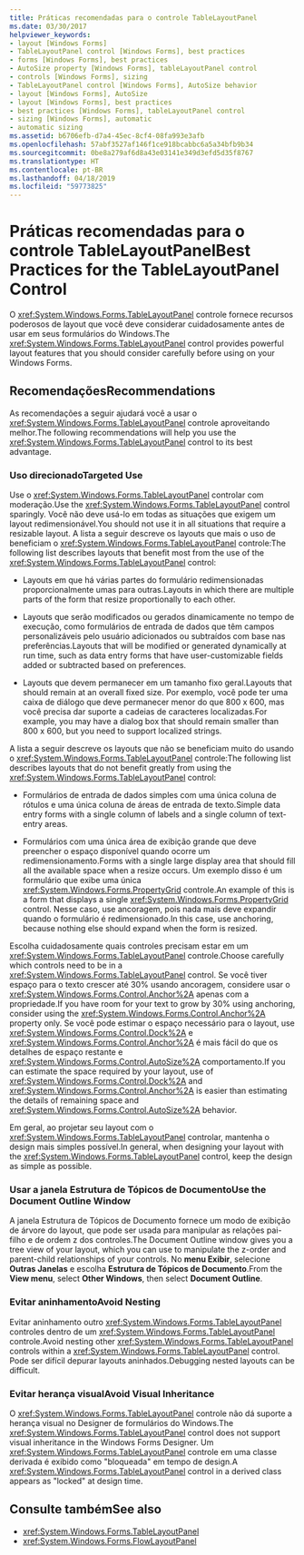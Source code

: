 ```yaml
---
title: Práticas recomendadas para o controle TableLayoutPanel
ms.date: 03/30/2017
helpviewer_keywords:
- layout [Windows Forms]
- TableLayoutPanel control [Windows Forms], best practices
- forms [Windows Forms], best practices
- AutoSize property [Windows Forms], tableLayoutPanel control
- controls [Windows Forms], sizing
- TableLayoutPanel control [Windows Forms], AutoSize behavior
- layout [Windows Forms], AutoSize
- layout [Windows Forms], best practices
- best practices [Windows Forms], tableLayoutPanel control
- sizing [Windows Forms], automatic
- automatic sizing
ms.assetid: b6706efb-d7a4-45ec-8cf4-08fa993e3afb
ms.openlocfilehash: 57abf3527af146f1ce918bcabbc6a5a34bfb9b34
ms.sourcegitcommit: 0be8a279af6d8a43e03141e349d3efd5d35f8767
ms.translationtype: HT
ms.contentlocale: pt-BR
ms.lasthandoff: 04/18/2019
ms.locfileid: "59773825"
---
```

# <a name="best-practices-for-the-tablelayoutpanel-control"></a><span data-ttu-id="20298-102">Práticas recomendadas para o controle TableLayoutPanel</span><span class="sxs-lookup"><span data-stu-id="20298-102">Best Practices for the TableLayoutPanel Control</span></span>
<span data-ttu-id="20298-103">O <xref:System.Windows.Forms.TableLayoutPanel> controle fornece recursos poderosos de layout que você deve considerar cuidadosamente antes de usar em seus formulários do Windows.</span><span class="sxs-lookup"><span data-stu-id="20298-103">The <xref:System.Windows.Forms.TableLayoutPanel> control provides powerful layout features that you should consider carefully before using on your Windows Forms.</span></span>  
  
## <a name="recommendations"></a><span data-ttu-id="20298-104">Recomendações</span><span class="sxs-lookup"><span data-stu-id="20298-104">Recommendations</span></span>  
 <span data-ttu-id="20298-105">As recomendações a seguir ajudará você a usar o <xref:System.Windows.Forms.TableLayoutPanel> controle aproveitando melhor.</span><span class="sxs-lookup"><span data-stu-id="20298-105">The following recommendations will help you use the <xref:System.Windows.Forms.TableLayoutPanel> control to its best advantage.</span></span>  
  
### <a name="targeted-use"></a><span data-ttu-id="20298-106">Uso direcionado</span><span class="sxs-lookup"><span data-stu-id="20298-106">Targeted Use</span></span>  
 <span data-ttu-id="20298-107">Use o <xref:System.Windows.Forms.TableLayoutPanel> controlar com moderação.</span><span class="sxs-lookup"><span data-stu-id="20298-107">Use the <xref:System.Windows.Forms.TableLayoutPanel> control sparingly.</span></span> <span data-ttu-id="20298-108">Você não deve usá-lo em todas as situações que exigem um layout redimensionável.</span><span class="sxs-lookup"><span data-stu-id="20298-108">You should not use it in all situations that require a resizable layout.</span></span> <span data-ttu-id="20298-109">A lista a seguir descreve os layouts que mais o uso de beneficiam o <xref:System.Windows.Forms.TableLayoutPanel> controle:</span><span class="sxs-lookup"><span data-stu-id="20298-109">The following list describes layouts that benefit most from the use of the <xref:System.Windows.Forms.TableLayoutPanel> control:</span></span>  
  
-   <span data-ttu-id="20298-110">Layouts em que há várias partes do formulário redimensionadas proporcionalmente umas para outras.</span><span class="sxs-lookup"><span data-stu-id="20298-110">Layouts in which there are multiple parts of the form that resize proportionally to each other.</span></span>  
  
-   <span data-ttu-id="20298-111">Layouts que serão modificados ou gerados dinamicamente no tempo de execução, como formulários de entrada de dados que têm campos personalizáveis pelo usuário adicionados ou subtraídos com base nas preferências.</span><span class="sxs-lookup"><span data-stu-id="20298-111">Layouts that will be modified or generated dynamically at run time, such as data entry forms that have user-customizable fields added or subtracted based on preferences.</span></span>  
  
-   <span data-ttu-id="20298-112">Layouts que devem permanecer em um tamanho fixo geral.</span><span class="sxs-lookup"><span data-stu-id="20298-112">Layouts that should remain at an overall fixed size.</span></span> <span data-ttu-id="20298-113">Por exemplo, você pode ter uma caixa de diálogo que deve permanecer menor do que 800 x 600, mas você precisa dar suporte a cadeias de caracteres localizadas.</span><span class="sxs-lookup"><span data-stu-id="20298-113">For example, you may have a dialog box that should remain smaller than 800 x 600, but you need to support localized strings.</span></span>  
  
 <span data-ttu-id="20298-114">A lista a seguir descreve os layouts que não se beneficiam muito do usando o <xref:System.Windows.Forms.TableLayoutPanel> controle:</span><span class="sxs-lookup"><span data-stu-id="20298-114">The following list describes layouts that do not benefit greatly from using the <xref:System.Windows.Forms.TableLayoutPanel> control:</span></span>  
  
-   <span data-ttu-id="20298-115">Formulários de entrada de dados simples com uma única coluna de rótulos e uma única coluna de áreas de entrada de texto.</span><span class="sxs-lookup"><span data-stu-id="20298-115">Simple data entry forms with a single column of labels and a single column of text-entry areas.</span></span>  
  
-   <span data-ttu-id="20298-116">Formulários com uma única área de exibição grande que deve preencher o espaço disponível quando ocorre um redimensionamento.</span><span class="sxs-lookup"><span data-stu-id="20298-116">Forms with a single large display area that should fill all the available space when a resize occurs.</span></span> <span data-ttu-id="20298-117">Um exemplo disso é um formulário que exibe uma única <xref:System.Windows.Forms.PropertyGrid> controle.</span><span class="sxs-lookup"><span data-stu-id="20298-117">An example of this is a form that displays a single <xref:System.Windows.Forms.PropertyGrid> control.</span></span> <span data-ttu-id="20298-118">Nesse caso, use ancoragem, pois nada mais deve expandir quando o formulário é redimensionado.</span><span class="sxs-lookup"><span data-stu-id="20298-118">In this case, use anchoring, because nothing else should expand when the form is resized.</span></span>  
  
 <span data-ttu-id="20298-119">Escolha cuidadosamente quais controles precisam estar em um <xref:System.Windows.Forms.TableLayoutPanel> controle.</span><span class="sxs-lookup"><span data-stu-id="20298-119">Choose carefully which controls need to be in a <xref:System.Windows.Forms.TableLayoutPanel> control.</span></span> <span data-ttu-id="20298-120">Se você tiver espaço para o texto crescer até 30% usando ancoragem, considere usar o <xref:System.Windows.Forms.Control.Anchor%2A> apenas com a propriedade.</span><span class="sxs-lookup"><span data-stu-id="20298-120">If you have room for your text to grow by 30% using anchoring, consider using the <xref:System.Windows.Forms.Control.Anchor%2A> property only.</span></span> <span data-ttu-id="20298-121">Se você pode estimar o espaço necessário para o layout, use <xref:System.Windows.Forms.Control.Dock%2A> e <xref:System.Windows.Forms.Control.Anchor%2A> é mais fácil do que os detalhes de espaço restante e <xref:System.Windows.Forms.Control.AutoSize%2A> comportamento.</span><span class="sxs-lookup"><span data-stu-id="20298-121">If you can estimate the space required by your layout, use of <xref:System.Windows.Forms.Control.Dock%2A> and <xref:System.Windows.Forms.Control.Anchor%2A> is easier than estimating the details of remaining space and <xref:System.Windows.Forms.Control.AutoSize%2A> behavior.</span></span>  
  
 <span data-ttu-id="20298-122">Em geral, ao projetar seu layout com o <xref:System.Windows.Forms.TableLayoutPanel> controlar, mantenha o design mais simples possível.</span><span class="sxs-lookup"><span data-stu-id="20298-122">In general, when designing your layout with the <xref:System.Windows.Forms.TableLayoutPanel> control, keep the design as simple as possible.</span></span>  
  
### <a name="use-the-document-outline-window"></a><span data-ttu-id="20298-123">Usar a janela Estrutura de Tópicos de Documento</span><span class="sxs-lookup"><span data-stu-id="20298-123">Use the Document Outline Window</span></span>  
 <span data-ttu-id="20298-124">A janela Estrutura de Tópicos de Documento fornece um modo de exibição de árvore do layout, que pode ser usada para manipular as relações pai-filho e de ordem z dos controles.</span><span class="sxs-lookup"><span data-stu-id="20298-124">The Document Outline window gives you a tree view of your layout, which you can use to manipulate the z-order and parent-child relationships of your controls.</span></span> <span data-ttu-id="20298-125">No **menu Exibir**, selecione **Outras Janelas** e escolha **Estrutura de Tópicos de Documento**.</span><span class="sxs-lookup"><span data-stu-id="20298-125">From the **View menu**, select **Other Windows**, then select **Document Outline**.</span></span>  
  
### <a name="avoid-nesting"></a><span data-ttu-id="20298-126">Evitar aninhamento</span><span class="sxs-lookup"><span data-stu-id="20298-126">Avoid Nesting</span></span>  
 <span data-ttu-id="20298-127">Evitar aninhamento outro <xref:System.Windows.Forms.TableLayoutPanel> controles dentro de um <xref:System.Windows.Forms.TableLayoutPanel> controle.</span><span class="sxs-lookup"><span data-stu-id="20298-127">Avoid nesting other <xref:System.Windows.Forms.TableLayoutPanel> controls within a <xref:System.Windows.Forms.TableLayoutPanel> control.</span></span> <span data-ttu-id="20298-128">Pode ser difícil depurar layouts aninhados.</span><span class="sxs-lookup"><span data-stu-id="20298-128">Debugging nested layouts can be difficult.</span></span>  
  
### <a name="avoid-visual-inheritance"></a><span data-ttu-id="20298-129">Evitar herança visual</span><span class="sxs-lookup"><span data-stu-id="20298-129">Avoid Visual Inheritance</span></span>  
 <span data-ttu-id="20298-130">O <xref:System.Windows.Forms.TableLayoutPanel> controle não dá suporte a herança visual no Designer de formulários do Windows.</span><span class="sxs-lookup"><span data-stu-id="20298-130">The <xref:System.Windows.Forms.TableLayoutPanel> control does not support visual inheritance in the Windows Forms Designer.</span></span> <span data-ttu-id="20298-131">Um <xref:System.Windows.Forms.TableLayoutPanel> controle em uma classe derivada é exibido como "bloqueada" em tempo de design.</span><span class="sxs-lookup"><span data-stu-id="20298-131">A <xref:System.Windows.Forms.TableLayoutPanel> control in a derived class appears as "locked" at design time.</span></span>  
  
## <a name="see-also"></a><span data-ttu-id="20298-132">Consulte também</span><span class="sxs-lookup"><span data-stu-id="20298-132">See also</span></span>

- <xref:System.Windows.Forms.TableLayoutPanel>
- <xref:System.Windows.Forms.FlowLayoutPanel>
